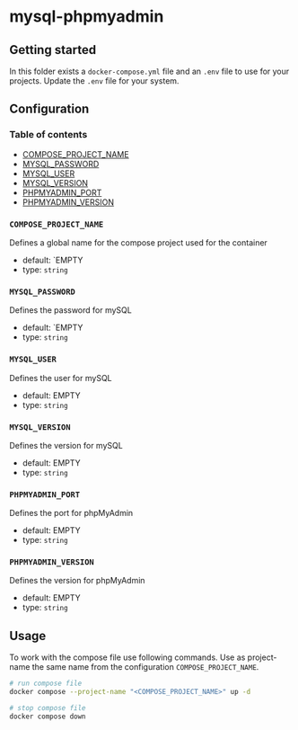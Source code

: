 # mysql-phpmyadmin

## Getting started

In this folder exists a `docker-compose.yml` file and an `.env` file to use for your projects.
Update the `.env` file for your system.

## Configuration

### Table of contents

* [COMPOSE_PROJECT_NAME](#compose_project_name)
* [MYSQL_PASSWORD](#mysql_password)
* [MYSQL_USER](#mysql_user)
* [MYSQL_VERSION](#mysql_version)
* [PHPMYADMIN_PORT](#phpmyadmin_port)
* [PHPMYADMIN_VERSION](#phpmyadmin_version)

### `COMPOSE_PROJECT_NAME`

Defines a global name for the compose project used for the container

* default: `EMPTY
* type: `string`

### `MYSQL_PASSWORD`

Defines the password for mySQL

* default: `EMPTY
* type: `string`

### `MYSQL_USER`

Defines the user for mySQL

* default: EMPTY
* type: `string`

### `MYSQL_VERSION`

Defines the version for mySQL

* default: EMPTY
* type: `string`

### `PHPMYADMIN_PORT`

Defines the port for phpMyAdmin

* default: EMPTY
* type: `string`

### `PHPMYADMIN_VERSION`

Defines the version for phpMyAdmin

* default: EMPTY
* type: `string`

## Usage

To work with the compose file use following commands.
Use as project-name the same name from the configuration `COMPOSE_PROJECT_NAME`.

```bash
# run compose file
docker compose --project-name "<COMPOSE_PROJECT_NAME>" up -d

# stop compose file
docker compose down
```
